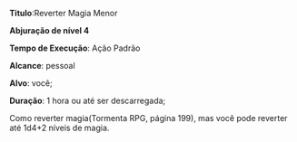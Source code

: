 **Titulo**:Reverter Magia Menor

**Abjuração de nível 4**

**Tempo de Execução**: Ação Padrão

**Alcance**: pessoal

**Alvo**: você;

**Duração**: 1 hora ou até ser descarregada;


Como reverter magia(Tormenta RPG, 
página 199), mas você pode reverter até 
1d4+2 níveis de magia.